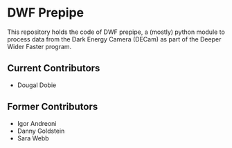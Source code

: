 # DWF Prepipe

This repository holds the code of DWF prepipe, a (mostly) python module to process data from the Dark Energy Camera (DECam) as part of the Deeper Wider Faster program.

## Current Contributors

* Dougal Dobie

## Former Contributors
* Igor Andreoni
* Danny Goldstein
* Sara Webb
